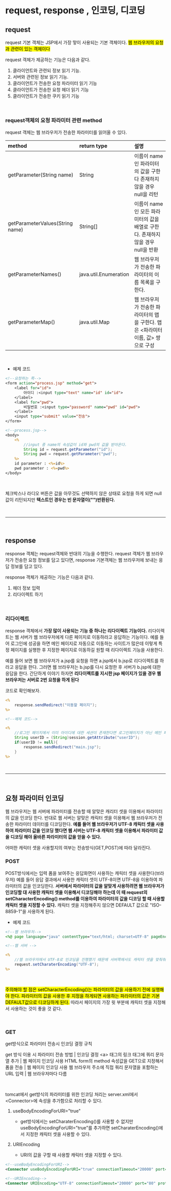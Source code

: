 request, response , 인코딩, 디코딩
===

## request

request 기본 객체는 JSP에서 가장 맣이 사용되는 기본 객체이다. <mark>웹 브라우저의 요청과 관련이 있는 객체이다</mark> <br>

request 객체가 제공하는 기능은 다음과 같다.

1. 클라이언트와 관련되 정보 읽기 기능.
2. 서버와 관련된 정보 읽기 기능.
3. 클라이언트가 전송한 요청 파라미터 읽기 기능
4. 클라이언트가 전송한 요청 헤더 읽기 기능
5. 클라이언트가 전송한 쿠키 읽기 기능

<br>

### request객체의 요청 파라미터 관련 method

request 객체는 웹 브라우저가 전송한 파라미터를 읽어올 수 있다.

method | return type | 설명
:--- | :--- | :---
getParameter(String name) | String | 이름이 name인 파라미터의 값을 구한다 존재하지 않을 경우 null을 리턴
getParameterValues(String name) | String[] | 이름이 name인 모든 파라미터의 값을 배열로 구한다. 존재하지 않을 경우 null을 반환
getParameterNames() | java.util.Enumeration | 웹 브라우저가 전송한 파라미터의 이름 목록을 구한다.
getParameterMap() | java.util.Map | 웹 브라우저가 전송한 파라미터의 맵을 구한다. 맵은 <파라미터 이름, 값> 쌍으로 구성

<br>

* 예제 코드
```jsp
<!--요청하는 쪽-->
<form action="process.jsp" method="get">
    <label for="id">
        아이디 :<input type="text" name="id" id="id">
    </label>
    <label for="pwd">
        비밀번호 :<input type="password" name="pwd" id="pwd">
    </label>
    <input type="submit" value="전송">
</form>

<!--process.jsp-->
<body>
    <%
        //input 중 name의 속성값이 id와 pwd의 값을 받아온다.
        String id = request.getParameter("id");
        String pwd = request.getParameter("pwd");
    %>
    id parameter : <%=id%>
    pwd parameter : <%=pwd%>
</body>
```

<br>

체크박스나 라디오 버튼은 값을 아무것도 선택하지 않은 상태로 요청을 하게 되면 null값이 리턴되지만 **텍스트인 경우는 빈 문자열이("")반환된다.**

<br>


---


<br>

## response

response 객체는 request객체와 반대의 기능을 수행한다. request 객체가 웹 브라우저가 전송한 요청 정보를 담고 있다면, response 기본객체는 웹 브라우저에 보내는 응답 정보를 담고 있다.<br>

response 객체가 제공하는 기능은 다음과 같다.

1. 헤더 정보 입력
2. 리다이렉트 하기

<br>

### 리다이렉트

response 객체에서 **가장 많이 사용되는 기능 중 하나는 리다이렉트 기능이다.** 리다이렉트는 웹 서버가 웹 브라우저에게 다른 페이지로 이동하라고 응답하는 기능이다. 예를 들어 로그인에 성공을 하면 메인 페이지로 자동으로 이동하는 사이트가 많은데 이렇게 특정 페이지를 실행한 후 지정한 페이지로 이동하길 원할 때 리다이렉트 기능을 사용한다. <br>

예를 들어 보면 웹 브라우저가 a.jsp를 요청을 하면 a.jsp에서 b.jsp로 리다이렉트를 하라고 응답을 한다. 그러면 웹 브라우저는 b.jsp를 다시 요청한 후 서버가 b.jsp에 대한 응답을 한다. 간단하게 이야기 하자면 **리다이렉트를 지시한 jsp 페이지가 있을 경우 웹 브라우저는 서버로 2번 요청을 하게 된다**<br>

코드로 확인해보자.

```jsp
<%
    response.sendRedirect("이동할 페이지");
%>

<!--예제 코드-->

<%
    //로그인 페이지에서 이미 아이디에 대한 세션이 존재한다면 로그인페이지가 아닌 메인 페이지로 이동
    String userID = (String)session.getAttribute("userID");
    if(userID != null){
        response.sendRedirect("main.jsp");
    }
%>
```

<br>

---

<br>

## 요청 파라미터 인코딩

웹 브라우저는 웹 서버에 파라미터를 전송할 때 알맞은 캐리터 셋을 이용해서 파라미터의 값을 인코딩 한다. 반대로 웹 서버는 알맞은 캐릭터 셋을 이용해서 웹 브라우저가 전송한 파라미터 데이터를 디코딩한다. **예를 들어 웹 브라우저가 UTF-8 캐릭터 셋을 사용하여 파라미터 값을 인코딩 했다면 웹 서버는 UTF-8 캐릭터 셋을 이용해서 파라미터 값을 디코딩 해야 올바른 파라미터의 값을 얻을 수 있다.** <br>

어떠한 캐릭터 셋을 사용할지의 여부는 전송방식(GET,POST)에 따라 달라진다.<br>

### POST

POST방식에서는 입력 폼을 보여주는 응답화면이 사용하는 캐릭터 셋을 사용한다(브라우저) 예를 들어 응답 결과에서 사용한 캐릭터 셋이 UTF-8이면 UTF-8을 이용하여 파라미터의 값을 인코딩한다. **서버에서 파라미터의 값을 알맞게 사용하려면 웹 브라우저가 인코딩할 대 사용한 캐릭터 셋을 이용해서 디코딩해야 하는데 이 때 request의 setCharacterEncoding() method를 이용하여 파라미터의 값을 디코딩 할 때 사용할 캐릭터 셋을 지정할 수 있다.** 캐릭터 셋을 지정해주지 않으면 DEFAULT 값으로 "ISO-8859-1"을 사용하게 된다.<br>

* 예제 코드 
```jsp
<!--웹 브라우저-->
<%@ page language="java" contentType="text/html; charset=UTF-8" pageEncoding="UTF-8"%>

<!--웹 서버 -->

<%
    //웹 브라우저에서 UTF-8로 인코딩을 진행했기 때문에 서버쪽에서도 캐릭터 셋을 맞춰줘야된다.
    request.setCharaterEncoding("UTF-8");
%>
```

<br>

<mark>주의해야 할 점은 setCharacterEncoding()는 파라미터의 값을 사용하기 전에 실행해야 한다. 파라미터의 값을 사용한 후 지정을 하게되면 사용하는 파라미터의 값은 기본 DEFAULT값으로 디코딩하게 된다.</mark> 따라서 페이지의 가장 윗 부분에 캐릭터 셋을 지정해서 사용하는 것이 좋을 것 같다.

<br>

### GET

get방식으로 파라미터 전송시 인코딩 결정 규칙 <br>

get 방식 이용 시 파라미터 전송 방법 | 인코딩 결정
&lt;a&gt; 태그의 링크 태그에 쿼리 문자열 추가 | 웹 페이지 인코딩 사용
HTML form의 method 속성값을 GET으로 지정해서 폼을 전송 | 웹 페이지 인코딩 사용
웹 브라우저 주소에 직접 쿼리 문자열을 포함하는 URL 입력 | 웹 브라우저마다 다름

<br>

tomcat에서 get방식의 파라미터를 위한 인코딩 처리는 server.xml에서 &lt;Connector&gt;에 속성을 추가함으로 처리할 수 있다.

1. useBodyEncodingForURI="true"

    * get방식에서는 setCharaterEncoding()를 사용할 수 없지만 useBodyEncodingForURI="true"를 추가하면 setCharaterEncoding()에서 지정한 캐릭터 셋을 사용할 수 있다.

2. URIEncoding

    * URI의 값을 구할 때 사용할 캐릭터 셋을 지정할 수 있다.

```xml
<!--useBodyEncodingForURI-->
<Connector useBodyEncodingForURI="true" connectionTimeout="20000" port="80" protocol="HTTP/1.1" redirectPort="8443"/>

<!--URIEncoding-->
<Connector URIEncoding="UTF-8" connectionTimeout="20000" port="80" protocol="HTTP/1.1" redirectPort="8443"/>
```

<br>

